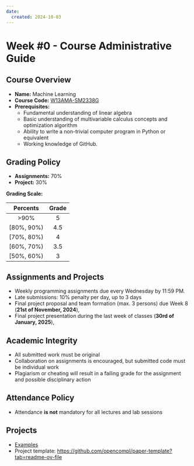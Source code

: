 ```yaml
---
date:
  created: 2024-10-03
---
```


# Week #0 - Course Administrative Guide

<!-- more -->

## Course Overview

- **Name:** Machine Learning
- **Course Code:** [W13AMA-SM2338G](https://wmat.pwr.edu.pl/fcp/kGBUKOQtTKlQhbx08SlkTVwJQX2o8DAoHNiwFE1xVSHhTFVZpCFghUHcKVigEQUw/46/public/doc/dziekanat/plany_programy/2023_2024/aman/machine_learning.pdf)
- **Prerequisites:**
    - Fundamental understanding of linear algebra
    - Basic understanding of multivariable calculus concepts and optimization algorithm
    - Ability to write a non-trivial computer program in Python or equivalent
    - Working knowledge of GitHub.

## Grading Policy

- **Assignments:** 70%
- **Project:** 30%


**Grading Scale:**

| **Percents**    | **Grade**    |
|:---------------:|:------------:|
|   >90%          | 5            |
| [80%, 90%)      | 4.5          |
| [70%, 80%)      | 4            |
| [60%, 70%)      | 3.5          |
| [50%, 60%)      | 3            |

## Assignments and Projects

- Weekly programming assignments due every Wednesday by 11:59 PM.
- Late submissions: 10% penalty per day, up to 3 days
- Final project proposal and team formation (max. 3 persons) due Week 8 (**21st of November, 2024**),
- Final project presentation during the last week of classes (**30rd of January, 2025**),

## Academic Integrity

- All submitted work must be original
- Collaboration on assignments is encouraged, but submitted code must be individual work
- Plagiarism or cheating will result in a failing grade for the assignment and possible disciplinary action

## Attendance Policy

- Attendance **is not** mandatory for all lectures and lab sessions


## Projects
- [Examples](https://cs230.stanford.edu/past-projects/)
- Project template:  <https://github.com/opencompl/paper-template?tab=readme-ov-file>
